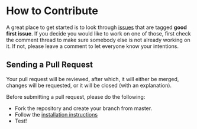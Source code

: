 # How to Contribute

A great place to get started is to look through [issues](https://github.com/glowkeeper/ReportAid/issues) that are tagged **good first issue**. If you decide you would like to work on one of those, first check the comment thread to make sure somebody else is not already working on it. If not, please leave a comment to let everyone know your intentions.

## Sending a Pull Request

Your pull request will be reviewed, after which, it will either be merged, changes will be requested, or it will be closed (with an explanation).

Before submitting a pull request, please do the following:

+ Fork the repository and create your branch from master.
+ Follow the [installation instructions](https://github.com/glowkeeper/ReportAid)
+ Test!
